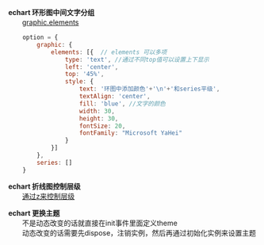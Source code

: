 **echart  环形图中间文字分组**</br>
　　[graphic.elements](https://echarts.apache.org/zh/option.html#graphic.elements)</br>
```javascript
	option = {
		graphic: {
	        elements: [{  // elements 可以多项
	            type: 'text', //通过不同top值可以设置上下显示
	            left: 'center',
	            top: '45%',
	            style: {
	                text: '环图中添加颜色'+'\n'+'和series平级',
	                textAlign: 'center',
	                fill: 'blue', //文字的颜色
	                width: 30,
	                height: 30,
	                fontSize: 20,
	                fontFamily: "Microsoft YaHei"
	            }
	        }]
	    },
	    series: []
	}
```

**echart 折线图控制层级**</br>
　　[通过z来控制层级](https://echarts.apache.org/zh/option.html#series-line.z)

**echart 更换主题**</br>
　　不是动态改变的话就直接在init事件里面定义theme</br>
　　动态改变的话需要先dispose，注销实例，然后再通过初始化实例来设置主题</br>